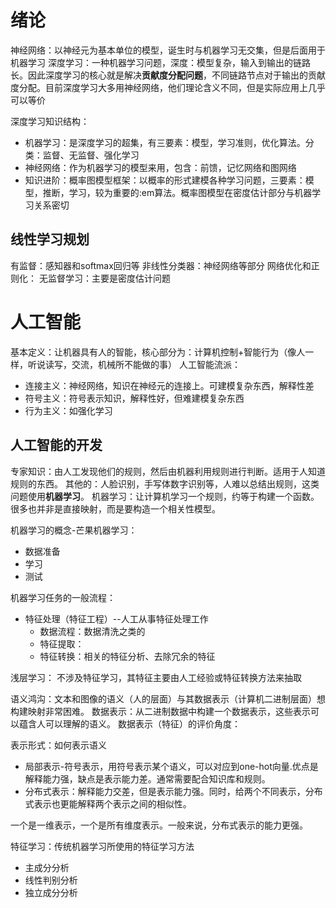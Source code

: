# 绪论
神经网络：以神经元为基本单位的模型，诞生时与机器学习无交集，但是后面用于机器学习
深度学习：一种机器学习问题，深度：模型复杂，输入到输出的链路长。因此深度学习的核心就是解决**贡献度分配问题**，不同链路节点对于输出的贡献度分配。目前深度学习大多用神经网络，他们理论含义不同，但是实际应用上几乎可以等价

深度学习知识结构：
- 机器学习：是深度学习的超集，有三要素：模型，学习准则，优化算法。分类：监督、无监督、强化学习
- 神经网络：作为机器学习的模型来用，包含：前馈，记忆网络和图网络
- 知识进阶：概率图模型框架：以概率的形式建模各种学习问题，三要素：模型，推断，学习，较为重要的:em算法。概率图模型在密度估计部分与机器学习关系密切


## 线性学习规划
有监督：感知器和softmax回归等
非线性分类器：神经网络等部分
网络优化和正则化：
无监督学习：主要是密度估计问题

# 人工智能
基本定义：让机器具有人的智能，核心部分为：计算机控制+智能行为（像人一样，听说读写，交流，机械所不能做的事）
人工智能流派：
- 连接主义：神经网络，知识在神经元的连接上。可建模复杂东西，解释性差
- 符号主义：符号表示知识，解释性好，但难建模复杂东西
- 行为主义：如强化学习

## 人工智能的开发
专家知识：由人工发现他们的规则，然后由机器利用规则进行判断。适用于人知道规则的东西。
其他的：人脸识别，手写体数字识别等，人难以总结出规则，这类问题使用**机器学习**。
机器学习：让计算机学习一个规则，约等于构建一个函数。很多也并非是直接映射，而是要构造一个相关性模型。

机器学习的概念-芒果机器学习：
- 数据准备
- 学习
- 测试

机器学习任务的一般流程：
- 特征处理（特征工程）--人工从事特征处理工作
  - 数据流程：数据清洗之类的
  - 特征提取：
  - 特征转换：相关的特征分析、去除冗余的特征

浅层学习：
不涉及特征学习，其特征主要由人工经验或特征转换方法来抽取

语义鸿沟：文本和图像的语义（人的层面）与其数据表示（计算机二进制层面）想构建映射非常困难。
数据表示：从二进制数据中构建一个数据表示，这些表示可以蕴含人可以理解的语义。
数据表示（特征）的评价角度：


表示形式：如何表示语义
- 局部表示-符号表示，用符号表示某个语义，可以对应到one-hot向量.优点是解释能力强，缺点是表示能力差。通常需要配合知识库和规则。
- 分布式表示：解释能力交差，但是表示能力强。同时，给两个不同表示，分布式表示也更能解释两个表示之间的相似性。

一个是一维表示，一个是所有维度表示。一般来说，分布式表示的能力更强。

特征学习：传统机器学习所使用的特征学习方法
- 主成分分析
- 线性判别分析
- 独立成分分析